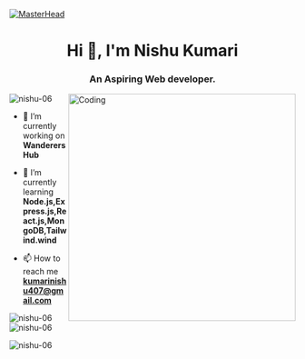 [![MasterHead](https://cdn.dribbble.com/users/3945290/screenshots/14063647/media/39906ed147fb047eba79dc8bf99c00dd.gif)](https://Nishu-06.io)
<h1 align="center">Hi 👋, I'm Nishu Kumari</h1>
<h3 align="center">An Aspiring Web developer.</h3>
<img align="right" alt="Coding" width="400" src="https://media.tenor.com/S59bPkT0pqcAAAAC/programming.gif">


<p align="left"> <img src="https://komarev.com/ghpvc/?username=nishu-06&label=Profile%20views&color=0e75b6&style=flat" alt="nishu-06" /> </p>

- 🔭 I’m currently working on **Wanderers Hub**

- 🌱 I’m currently learning **Node.js,Express.js,React.js,MongoDB,Tailwind.wind**

- 📫 How to reach me **kumarinishu407@gmail.com**





<p><img align="left" src="https://github-readme-stats.vercel.app/api/top-langs?username=nishu-06&show_icons=true&locale=en&layout=compact" alt="nishu-06" /></p>

<p>&nbsp;<img align="center" src="https://github-readme-stats.vercel.app/api?username=nishu-06&show_icons=true&locale=en" alt="nishu-06" /></p>

<p><img align="center" src="https://github-readme-streak-stats.herokuapp.com/?user=nishu-06&" alt="nishu-06" /></p>

